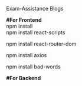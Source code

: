 Exam-Assistance Blogs

**#For Frontend**
<br>
npm install
<br>
npm install react-scripts
<br>

npm install react-router-dom
<br>

npm install axios
<br>

npm install bad-words
<br>

**#For Backend**


